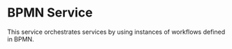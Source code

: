 
# BPMN Service

This service orchestrates services by using instances of workflows defined in BPMN.